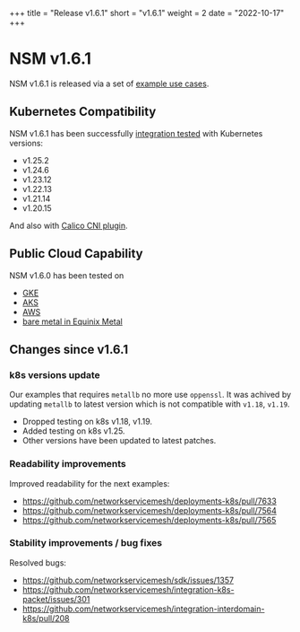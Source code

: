 +++
title = "Release v1.6.1"
short = "v1.6.1"
weight = 2
date = "2022-10-17"
+++


# NSM v1.6.1

NSM v1.6.1 is released via a set of [example use cases](https://github.com/networkservicemesh/deployments-k8s/tree/release/v1.6.1).

## Kubernetes Compatibility
NSM v1.6.1 has been successfully [integration tested](https://github.com/networkservicemesh/integration-k8s-kind/actions/runs/3271188621) with Kubernetes versions:

- v1.25.2
- v1.24.6
- v1.23.12
- v1.22.13
- v1.21.14
- v1.20.15

And also with [Calico CNI plugin](https://www.tigera.io/project-calico/).



## Public Cloud Capability

NSM v1.6.0 has been tested on 
- [GKE](https://github.com/networkservicemesh/integration-k8s-gke/actions/runs/3271189442)
- [AKS](https://github.com/networkservicemesh/integration-k8s-aks/actions/runs/3271188767)
- [AWS](https://github.com/networkservicemesh/integration-k8s-aws/actions/runs/3271190013)
- [bare metal in Equinix Metal](https://github.com/networkservicemesh/integration-k8s-packet/actions/runs/3271190113)

## Changes since v1.6.1

### k8s versions update

Our examples that requires `metallb` no more use `oppenssl`. It was achived by updating `metallb` to latest version which is not compatible with `v1.18`, `v1.19`.

- Dropped testing on k8s v1.18, v1.19. 
- Added testing on k8s v1.25.
- Other versions have been updated to latest patches.

### Readability improvements

Improved readability for the next examples:
- https://github.com/networkservicemesh/deployments-k8s/pull/7633
- https://github.com/networkservicemesh/deployments-k8s/pull/7564
- https://github.com/networkservicemesh/deployments-k8s/pull/7565

### Stability improvements / bug fixes

Resolved bugs:
- https://github.com/networkservicemesh/sdk/issues/1357
- https://github.com/networkservicemesh/integration-k8s-packet/issues/301
- https://github.com/networkservicemesh/integration-interdomain-k8s/pull/208
